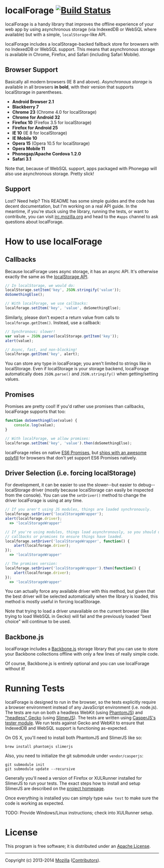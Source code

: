 # localForage [![Build Status](https://secure.travis-ci.org/mozilla/localForage.png?branch=master)](http://travis-ci.org/mozilla/localForage)

localForage is a handy library that improves the offline experience of your web
app by using asynchronous storage (via IndexedDB or WebSQL where available) but
with a simple, `localStorage`-like API.

localForage includes a localStorage-backed fallback store for browsers with no
IndexedDB or WebSQL support. This means that asynchronous storage is available
in Chrome, Firefox, and Safari (including Safari Mobile).

## Browser Support

Basically all modern browsers (IE 8 and above). _Asynchronous storage_ is
available in all browsers **in bold**, with their version that supports
localStorage in parentheses.

* **Android Browser 2.1** 
* **Blackberry 7**
* **Chrome 23** (Chrome 4.0 for localStorage)
* **Chrome for Android 32**
* **Firefox 10** (Firefox 3.5 for localStorage)
* **Firefox for Android 25**
* **IE 10** (IE 8 for localStorage)
* **IE Mobile 10**
* **Opera 15** (Opera 10.5 for localStorage)
* **Opera Mobile 11**
* **Phonegap/Apache Cordova 1.2.0**
* **Safari 3.1**

Note that, because of WebSQL support, apps packaged with Phonegap will also
use asynchronous storage. Pretty slick!

## Support

Lost? Need help? This README has some simple guides and the code has decent
documentation, but I'm working on a real API guide. In the meantime, if you're
stuck using the library, running the tests, or want to contribute, you can
visit [irc.mozilla.org](https://wiki.mozilla.org/IRC) and head to the `#apps`
channel to ask questions about localForage.

# How to use localForage

## Callbacks

Because localForage uses async storage, it has an async API. It's otherwise
exactly the same as the
[localStorage API](https://hacks.mozilla.org/2009/06/localstorage/).

```javascript
// In localStorage, we would do:
localStorage.setItem('key', JSON.stringify('value'));
doSomethingElse();

// With localForage, we use callbacks:
localforage.setItem('key', 'value', doSomethingElse);
```

Similarly, please don't expect a return value from calls to
`localforage.getItem()`. Instead, use a callback:

```javascript
// Synchronous; slower!
var value = JSON.parse(localStorage.getItem('key'));
alert(value);

// Async, fast, and non-blocking!
localforage.getItem('key', alert);
```

You can store any type in localForage; you aren't limited to strings like in
localStorage. Even if localStorage is your storage backend, localForage
automatically does `JSON.parse()` and `JSON.stringify()` when getting/setting
values.

## Promises

Promises are pretty cool! If you'd rather use promises than callbacks,
localForage supports that too:

```javascript
function doSomethingElse(value) {
    console.log(value);
}

// With localForage, we allow promises:
localforage.setItem('key', 'value').then(doSomethingElse);
```

localForage relies on native [ES6 Promises](http://www.promisejs.org/), but
[ships with an awesome polyfill](https://github.com/jakearchibald/ES6-Promises)
for browsers that don't yet support ES6 Promises natively.

## Driver Selection (i.e. forcing localStorage)

For development, it can be easier to use the
slower--but easier to debug--localStorage driver (mostly because localStorage
can easily be inspected from the console). You can use the `setDriver()` method
to change the driver localForage is using at any time.
    
```javascript
// If you aren't using JS modules, things are loaded synchronously.
localforage.setDriver('localStorageWrapper');
alert(localforage.driver);
  => 'localStorageWrapper'

// If you're using modules, things load asynchronously, so you should use
// callbacks or promises to ensure things have loaded.
localforage.setDriver('localStorageWrapper', function() {
    alert(localforage.driver);
});
  => 'localStorageWrapper'

// The promises version:
localforage.setDriver('localStorageWrapper').then(function() {
    alert(localforage.driver);
});
  => 'localStorageWrapper'
```

You can actually force any available driver with this method, but given that
the best driver will be selected automatically when the library is loaded, this
method is mostly useful in forcing localStorage.

Note that trying to load a driver unavailable on the current browser (like
trying to load WebSQL in Gecko) will fail and the previously loaded "best
choice" will continue to be used.

## Backbone.js

localForage includes a [Backbone.js](http://backbonejs.org/) storage library
that you can use to store your Backbone collections offline with only a few
lines of really simple code.

Of course, Backbone.js is entirely optional and you can use localForage
without it!

# Running Tests

localForage is designed to run in the browser, so the tests explicitly require
a browser environment instead of any JavaScript environment (i.e. node.js).
The tests are run on both a headless WebKit (using
[PhantomJS](http://phantomjs.org)) and
["headless" Gecko](http://slimerjs.org/faq.html) (using
[SlimerJS](http://slimerjs.org/)). The tests are written using
[CasperJS's tester module](http://docs.casperjs.org/en/latest/modules/tester.html).
We run tests against Gecko and WebKit to ensure that IndexedDB and WebSQL
support is functioning as-expected.

On OS X, you'll need to install both PhantomJS and SlimerJS like so:

```shell
brew install phantomjs slimerjs
```

Also, you need to initialize the git submodule under `vendor/casperjs`:

```shell
git submodule init
git submodule update --recursive
```

Generally you'll need a version of Firefox or XULRunner installed for SlimerJS
to run your tests. The exact steps how to install and setup SlimerJS are
described on the [project homepage](http://slimerjs.org/install.html#install-firefox).

Once everything is installed you can simply type `make test`
to make sure the code is working as expected.

TODO: Provide Windows/Linux instructions; check into XULRunner setup.

# License

This program is free software; it is distributed under an
[Apache License](http://github.com/mozilla/localForage/blob/master/LICENSE).

---

Copyright (c) 2013-2014 [Mozilla](https://mozilla.org)
([Contributors](https://github.com/mozilla/localForage/graphs/contributors)).
